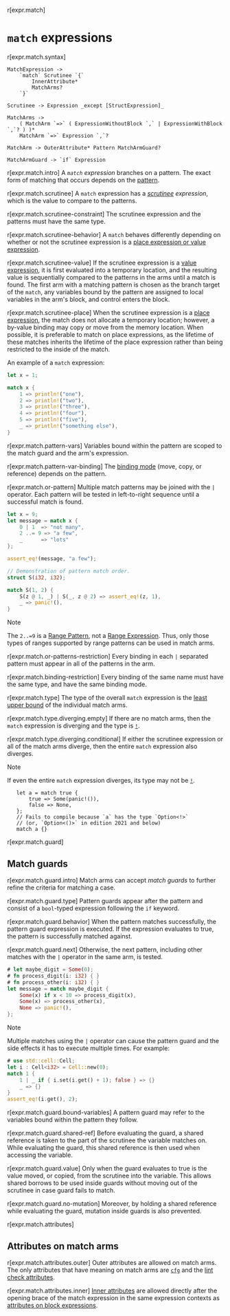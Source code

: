r[expr.match]
# `match` expressions

r[expr.match.syntax]
```grammar,expressions
MatchExpression ->
    `match` Scrutinee `{`
        InnerAttribute*
        MatchArms?
    `}`

Scrutinee -> Expression _except [StructExpression]_

MatchArms ->
    ( MatchArm `=>` ( ExpressionWithoutBlock `,` | ExpressionWithBlock `,`? ) )*
    MatchArm `=>` Expression `,`?

MatchArm -> OuterAttribute* Pattern MatchArmGuard?

MatchArmGuard -> `if` Expression
```
<!-- TODO: The exception above isn't accurate, see https://github.com/rust-lang/reference/issues/569 -->

r[expr.match.intro]
A *`match` expression* branches on a pattern.
The exact form of matching that occurs depends on the [pattern].

r[expr.match.scrutinee]
A `match` expression has a *[scrutinee] expression*, which is the value to compare to the patterns.

r[expr.match.scrutinee-constraint]
The scrutinee expression and the patterns must have the same type.

r[expr.match.scrutinee-behavior]
A `match` behaves differently depending on whether or not the scrutinee expression is a [place expression or value expression][place expression].

r[expr.match.scrutinee-value]
If the scrutinee expression is a [value expression], it is first evaluated into a temporary location, and the resulting value is sequentially compared to the patterns in the arms until a match is found.
The first arm with a matching pattern is chosen as the branch target of the `match`, any variables bound by the pattern are assigned to local variables in the arm's block, and control enters the block.

r[expr.match.scrutinee-place]
When the scrutinee expression is a [place expression], the match does not allocate a temporary location;
however, a by-value binding may copy or move from the memory location.
When possible, it is preferable to match on place expressions, as the lifetime of these matches inherits the lifetime of the place expression rather than being restricted to the inside of the match.

An example of a `match` expression:

```rust
let x = 1;

match x {
    1 => println!("one"),
    2 => println!("two"),
    3 => println!("three"),
    4 => println!("four"),
    5 => println!("five"),
    _ => println!("something else"),
}
```

r[expr.match.pattern-vars]
Variables bound within the pattern are scoped to the match guard and the arm's expression.

r[expr.match.pattern-var-binding]
The [binding mode] (move, copy, or reference) depends on the pattern.

r[expr.match.or-pattern]
Multiple match patterns may be joined with the `|` operator.
Each pattern will be tested in left-to-right sequence until a successful match is found.

```rust
let x = 9;
let message = match x {
    0 | 1  => "not many",
    2 ..= 9 => "a few",
    _      => "lots"
};

assert_eq!(message, "a few");

// Demonstration of pattern match order.
struct S(i32, i32);

match S(1, 2) {
    S(z @ 1, _) | S(_, z @ 2) => assert_eq!(z, 1),
    _ => panic!(),
}
```

> [!NOTE]
> The `2..=9` is a [Range Pattern], not a [Range Expression]. Thus, only those types of ranges supported by range patterns can be used in match arms.

r[expr.match.or-patterns-restriction]
Every binding in each `|` separated pattern must appear in all of the patterns in the arm.

r[expr.match.binding-restriction]
Every binding of the same name must have the same type, and have the same binding mode.

r[expr.match.type]
The type of the overall `match` expression is the [least upper bound](../type-coercions.md#r-coerce.least-upper-bound) of the individual match arms.

r[expr.match.type.diverging.empty]
If there are no match arms, then the `match` expression is diverging and the type is [`!`](../types/never.md).

r[expr.match.type.diverging.conditional]
If either the scrutinee expression or all of the match arms diverge, then the entire `match` expression also diverges.

> [!NOTE]
> If even the entire `match` expression diverges, its type may not be [`!`](../types/never.md).
>
>```rust,compile_fail,E0004
>    let a = match true {
>        true => Some(panic!()),
>        false => None,
>    };
>    // Fails to compile because `a` has the type `Option<!>`
>    // (or, `Option<()>` in edition 2021 and below)
>    match a {}
>```

r[expr.match.guard]
## Match guards

r[expr.match.guard.intro]
Match arms can accept _match guards_ to further refine the criteria for matching a case.

r[expr.match.guard.type]
Pattern guards appear after the pattern and consist of a `bool`-typed expression following the `if` keyword.

r[expr.match.guard.behavior]
When the pattern matches successfully, the pattern guard expression is executed.
If the expression evaluates to true, the pattern is successfully matched against.

r[expr.match.guard.next]
Otherwise, the next pattern, including other matches with the `|` operator in the same arm, is tested.

```rust
# let maybe_digit = Some(0);
# fn process_digit(i: i32) { }
# fn process_other(i: i32) { }
let message = match maybe_digit {
    Some(x) if x < 10 => process_digit(x),
    Some(x) => process_other(x),
    None => panic!(),
};
```

> [!NOTE]
> Multiple matches using the `|` operator can cause the pattern guard and the side effects it has to execute multiple times. For example:
>
> ```rust
> # use std::cell::Cell;
> let i : Cell<i32> = Cell::new(0);
> match 1 {
>     1 | _ if { i.set(i.get() + 1); false } => {}
>     _ => {}
> }
> assert_eq!(i.get(), 2);
> ```

r[expr.match.guard.bound-variables]
A pattern guard may refer to the variables bound within the pattern they follow.

r[expr.match.guard.shared-ref]
Before evaluating the guard, a shared reference is taken to the part of the scrutinee the variable matches on.
While evaluating the guard, this shared reference is then used when accessing the variable.

r[expr.match.guard.value]
Only when the guard evaluates to true is the value moved, or copied, from the scrutinee into the variable.
This allows shared borrows to be used inside guards without moving out of the scrutinee in case guard fails to match.

r[expr.match.guard.no-mutation]
Moreover, by holding a shared reference while evaluating the guard, mutation inside guards is also prevented.

r[expr.match.attributes]
## Attributes on match arms

r[expr.match.attributes.outer]
Outer attributes are allowed on match arms.
The only attributes that have meaning on match arms are [`cfg`] and the [lint check attributes].

r[expr.match.attributes.inner]
[Inner attributes] are allowed directly after the opening brace of the match expression in the same expression contexts as [attributes on block expressions].

[`cfg`]: ../conditional-compilation.md
[attributes on block expressions]: block-expr.md#attributes-on-block-expressions
[binding mode]: ../patterns.md#binding-modes
[Inner attributes]: ../attributes.md
[lint check attributes]: ../attributes/diagnostics.md#lint-check-attributes
[pattern]: ../patterns.md
[place expression]: ../expressions.md#place-expressions-and-value-expressions
[Range Expression]: range-expr.md
[Range Pattern]: ../patterns.md#range-patterns
[scrutinee]: ../glossary.md#scrutinee
[value expression]: ../expressions.md#place-expressions-and-value-expressions
